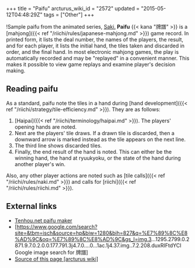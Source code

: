 +++
title = "Paifu"
arcturus_wiki_id = "2572"
updated = "2015-05-12T04:48:29Z"
tags = ["Other"]
+++

!Sample paifu from the animated series,
[Saki.](Saki_paifu.jpg "Sample paifu from the animated series, Saki.") **Paifu** {{< kana "牌譜" >}}
is a [mahjong]({{< ref "/riichi/rules/japanese-mahjong.md" >}}) game record. In printed form, it
lists the deal number, the names of the players, the result, and for each player, it lists the
initial hand, the tiles taken and discarded in order, and the final hand. In most electronic mahjong
games, the play is automatically recorded and may be "replayed" in a convenient manner. This makes
it possible to view game replays and examine player's decision making.

## Reading paifu

As a standard, paifu note the tiles in a hand during [hand
development]({{< ref "/riichi/strategy/tile-efficiency.md" >}}). They are as follows:

1.  [Haipai]({{< ref "/riichi/terminology/haipai.md" >}}). The players' opening hands are noted.
2.  Next are the players' tile draws. If a drawn tile is discarded, then a downward arrow is marked
    instead as the tile appears on the next line.
3.  The third line shows discarded tiles.
4.  Finally, the end result of the hand is noted. This can either be the winning hand, the hand at
    ryuukyoku, or the state of the hand during another player's win.

Also, any other player actions are noted such as [tile calls]({{< ref "/riichi/rules/naki.md" >}})
and calls for [riichi]({{< ref "/riichi/rules/riichi.md" >}}).

## External links

- [Tenhou.net paifu maker](http://tenhou.net/6/)
- \[<https://www.google.com/search?site=&tbm=isch&source=hp&biw=1280&bih=827&q=%E7%89%8C%E8%AD%9C&oq=%E7%89%8C%E8%AD%9C&gs_l=img.3>...1295.2799.0.2871.9.7.0.2.0.0.177.791.3j4.7.0....0...1ac.1j4.37.img..7.2.208.duxRIFtdYCI
  Google image search for 牌譜\]
- [Source of this page [arcturus wiki]](http://arcturus.su/wiki/Paifu)
